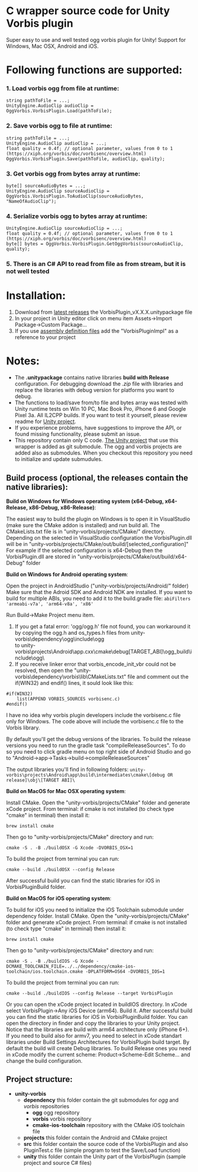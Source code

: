 # C wrapper source code for Unity Vorbis plugin
Super easy to use and well tested ogg vorbis plugin for Unity! Support for Windows, Mac OSX, Android and iOS.

# Following functions are supported:
### 1. Load vorbis ogg from file at runtime:
```
string pathToFile = ...;
UnityEngine.AudioClip audioClip = OggVorbis.VorbisPlugin.Load(pathToFile);
```
### 2. Save vorbis ogg to file at runtime:
```
string pathToFile = ...;
UnityEngine.AudioClip audioClip = ...;
float quality = 0.4f; // optional parameter, values from 0 to 1 (https://xiph.org/vorbis/doc/vorbisenc/overview.html)
OggVorbis.VorbisPlugin.Save(pathToFile, audioClip, quality);
```
### 3. Get vorbis ogg from bytes array at runtime:
```
byte[] sourceAudioBytes = ...;
UnityEngine.AudioClip sourceAudioClip = OggVorbis.VorbisPlugin.ToAudioClip(sourceAudioBytes, "NameOfAudioClip");
```
### 4. Serialize vorbis ogg to bytes array at runtime:
```
UnityEngine.AudioClip sourceAudioClip = ...;
float quality = 0.4f; // optional parameter, values from 0 to 1 (https://xiph.org/vorbis/doc/vorbisenc/overview.html)
byte[] bytes = OggVorbis.VorbisPlugin.GetOggVorbis(sourceAudioClip, quality);
```
### 5. There is an C# API to read from file as from stream, but it is not well tested

# Installation:
1. Download from [latest releases](https://github.com/khindemit/unity-wrapper-vorbis/releases) the VorbisPlugin_vX.X.X.unitypackage file
2. In your project in Unity editor click on menu item Assets->Import Package->Custom Package...
3. If you use [assembly definition files](https://docs.unity3d.com/Manual/ScriptCompilationAssemblyDefinitionFiles.html) add the "VorbisPluginImpl" as a reference to your project

# Notes:
- The **.unitypackage** contains native libraries **build with Release** configuration. For debugging download the *.zip* file with libraries and replace the libraries with debug version for platforms you want to debug.
- The functions to load/save from/to file and bytes array was tested with Unity runtime tests on Win 10 PC, Mac Book Pro, iPhone 6 and Google Pixel 3a. All IL2CPP builds. If you want to test it yourself, please review readme for [Unity project](https://github.com/khindemit/unity-project-vorbis).
- If you experience problems, have suggestions to improve the API, or found missing functionality, please submit an issue.
- This repository contain only C code. [The Unity project](https://github.com/khindemit/unity-project-vorbis) that use this wrapper is added as git submodule.
The ogg and vorbis projects are added also as submodules. When you checkout this repository you need to initialize and update submudules.


## Build process (optional, the releases contain the native libraries):

**Build on Windows for Windows operating system (x64-Debug, x64-Release, x86-Debug, x86-Release)**: 

The easiest way to build the plugin on Windows is to open it in VisualStudio (make sure the CMake addon is installed) and run build all.
The CMakeLists.txt file is in "unity-vorbis/projects/CMake/" directory.
Depending on the selected in VisualStudio configuration the VorbisPlugin.dll will be in "unity-vorbis/projects/CMake/out/build/[selected_configuration]"
For example if the selected configuration is x64-Debug then the VorbisPlugin.dll are stored in "unity-vorbis/projects/CMake/out/build/x64-Debug" folder

**Build on Windows for Android operating system**:

Open the project in AndroidStudio ("unity-vorbis/projects/Android/" folder)
Make sure that the Adroid SDK and Android NDK are installed.
If you want to build for multiple ABIs, you need to add it to the build.gradle file:
```abiFilters 'armeabi-v7a', 'arm64-v8a', 'x86'```

Run Build->Make Project menu item.
1. If you get a fatal error: 'ogg/ogg.h' file not found, you can workaround it by copying the ogg.h and os_types.h files from 
unity-vorbis\dependency\ogg\include\ogg\
to
unity-vorbis\projects\Android\app\.cxx\cmake\debug\[TARGET_ABI]\ogg_build\include\ogg\
2. If you receive linker error that vorbis_encode_init_vbr could not be resolved, then open the
"unity-vorbis\dependency\vorbis\lib\CMakeLists.txt" file and comment out the if(WIN32) and endif() lines, it sould look like this:
```
#if(WIN32)
    list(APPEND VORBIS_SOURCES vorbisenc.c)
#endif()
```
I have no idea why vorbis plugin developers include the vorbisenc.c file only for Windows.
The code above will include the vorbisenc.c file to the Vorbis library.

By default you'll get the debug versions of the libraries. To build the release versions you need to run the gradle task "compileReleaseSources". To do so you need to
click gradle menu on top right side of Android Studio and go to "Android->app->Tasks->build->compileReleaseSources"

The output libraries you'll find in following folders:
```unity-vorbis\projects\Android\app\build\intermediates\cmake\[debug OR release]\obj\[TARGET ABI]\```

**Build on MacOS for Mac OSX operating system**:

Install CMake. Open the "unity-vorbis/projects/CMake" folder and generate xCode project.
From terminal:
if cmake is not installed (to check type "cmake" in terminal) then install it: 
```
brew install cmake
```
Then go to "unity-vorbis/projects/CMake" directory and run:
```
cmake -S . -B ./buildOSX -G Xcode -DVORBIS_OSX=1
```
To build the project from terminal you can run:
```
cmake --build ./buildOSX --config Release
```
After successful build you can find the static libraries for iOS in VorbisPluginBuild folder.


**Build on MacOS for iOS operating system**:

To build for iOS you need to initialize the iOS Toolchain submodule under dependency folder.
Install CMake. Open the "unity-vorbis/projects/CMake" folder and generate xCode project.
From terminal:
if cmake is not installed (to check type "cmake" in terminal) then install it: 
```
brew install cmake
```
Then go to "unity-vorbis/projects/CMake" directory and run:
```
cmake -S . -B ./buildIOS -G Xcode -DCMAKE_TOOLCHAIN_FILE=../../dependency/cmake-ios-toolchain/ios.toolchain.cmake -DPLATFORM=OS64 -DVORBIS_IOS=1
```
To build the project from terminal you can run:
```
cmake --build ./buildIOS --config Release --target VorbisPlugin
```
Or you can open the xCode project located in buildIOS directory. In xCode select VorbisPlugin->Any iOS Device (arm64). Build it. After successful build you can find the static libraries for iOS in VorbisPluginBuild folder. You can open the directory in finder and copy the libraries to your Unity project.
Notice that the libraries are build with arm64 architecture only (iPhone 6+). If you need to build also for armv7, you need to select in xCode standart libraries under Build Settings Architectures for VorbisPlugin build target.
By default the build will create Debug libraries. To build Release ones you need in xCode modify the current scheme: Product->Scheme-Edit Scheme... and change the build configuration.

## Project structure:

- **unity-vorbis**
    - **dependency** this folder contain the git submodules for *ogg* and *vorbis* repositories
        - **ogg** ogg repository
        - **vorbis** vorbis repository
        - **cmake-ios-toolchain** repository with the CMake iOS toolchain file
    - **projects** this folder contain the Android and CMake project
    - **src** this folder contain the source code of the VorbisPlugin and also PluginTest.c file (simple program to test the Save/Load function)
    - **unity** this folder contain the Unity part of the VorbisPlugin (sample project and source C# files)
